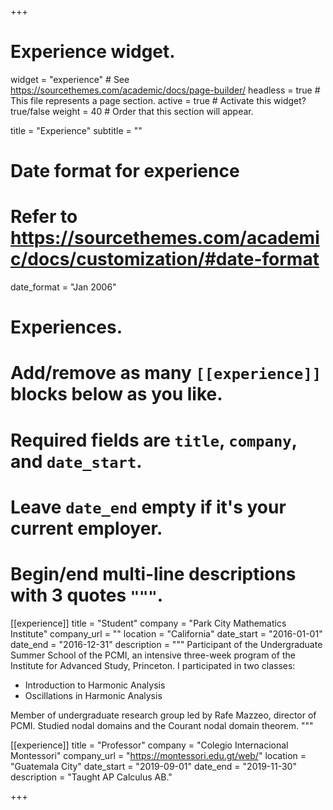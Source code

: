 +++
# Experience widget.
widget = "experience"  # See https://sourcethemes.com/academic/docs/page-builder/
headless = true  # This file represents a page section.
active = true  # Activate this widget? true/false
weight = 40  # Order that this section will appear.

title = "Experience"
subtitle = ""

# Date format for experience
#   Refer to https://sourcethemes.com/academic/docs/customization/#date-format
date_format = "Jan 2006"

# Experiences.
#   Add/remove as many `[[experience]]` blocks below as you like.
#   Required fields are `title`, `company`, and `date_start`.
#   Leave `date_end` empty if it's your current employer.
#   Begin/end multi-line descriptions with 3 quotes `"""`.
[[experience]]
  title = "Student"
  company = "Park City Mathematics Institute"
  company_url = ""
  location = "California"
  date_start = "2016-01-01"
  date_end = "2016-12-31"
  description = """
  Participant of the Undergraduate Summer School of the PCMI, an intensive three-week program of the Institute for Advanced Study, Princeton. I participated in two classes:

  * Introduction to Harmonic Analysis
  * Oscillations in Harmonic Analysis
  
  Member of undergraduate research group led by Rafe Mazzeo, director of PCMI. Studied nodal domains and the Courant nodal domain theorem.
  """

[[experience]]
  title = "Professor"
  company = "Colegio Internacional Montessori"
  company_url = "https://montessori.edu.gt/web/"
  location = "Guatemala City"
  date_start = "2019-09-01"
  date_end = "2019-11-30"
  description = "Taught AP Calculus AB."

+++
